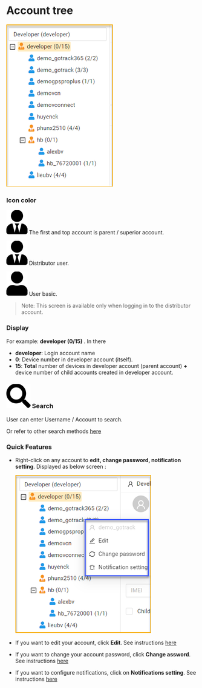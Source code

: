 # Account tree

<div id="account-tree">
</div>


<span style="display:block;text-align:left">![active device ](/docs/assets/images/web-english/map/account-tree.png)

### Icon color

<span class="icon-left svg-filter-distributor">![Ok](/docs/assets/images/web-interface/icon/SVG/user-tie.svg) The first and top account is parent / superior account.

<span class="icon-left svg-filter-distributor">![Ok](/docs/assets/images/web-interface/icon/SVG/user-tie.svg) Distributor user.


<span class="icon-left svg-filter-user">![Ok](/docs/assets/images/web-interface/icon/SVG/user1.svg) User basic.

> Note: This screen is available only when logging in to the distributor account.

### Display

For example: **developer (0/15)** . In there
- **developer**: Login account name
- **0**: Device number in developer account (itself).
- **15**: **Total** number of devices in developer account (parent account) **+** device number of child accounts created in developer account.

###  <span class="icon-left svg-filter-serch">![Ok](/docs/assets/images/web-interface/icon/SVG/search.svg) Search

User can enter Username / Account to search.

Or refer to other search methods [here](modules/get-started/#searchuser) <div id="searchuser"> 

### Quick Features

* Right-click on any account to **edit, change password, notification setting**. Displayed as below screen :

    <span style="display:block;text-align:left">![active device ](/docs/assets/images/web-english/map/account-tree-1.png)

* If you want to edit your account, click **Edit**. See instructions [here](modules/web-interface/users/account-management/#edit-acount)

* If you want to change your account password, click **Change assword**. See instructions [here](modules/web-interface/users/account-management/#change-pw) 

* If you want to configure notifications, click on **Notifications setting**. See instructions [here](modules/web-interface/notification/#notification)